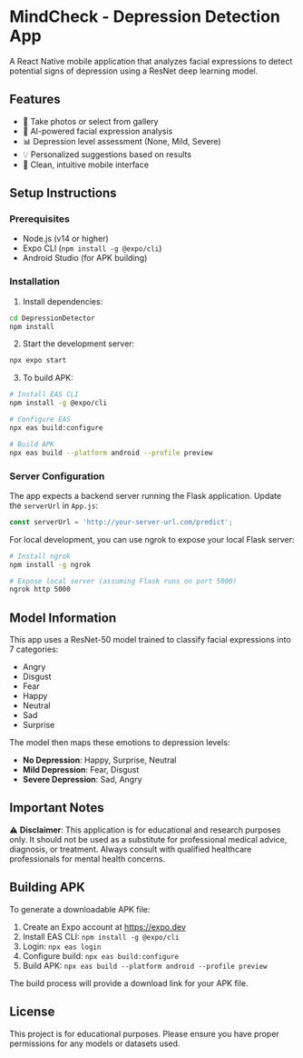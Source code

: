 # MindCheck - Depression Detection App

A React Native mobile application that analyzes facial expressions to detect potential signs of depression using a ResNet deep learning model.

## Features

- 📸 Take photos or select from gallery
- 🧠 AI-powered facial expression analysis
- 📊 Depression level assessment (None, Mild, Severe)
- 💡 Personalized suggestions based on results
- 📱 Clean, intuitive mobile interface

## Setup Instructions

### Prerequisites
- Node.js (v14 or higher)
- Expo CLI (`npm install -g @expo/cli`)
- Android Studio (for APK building)

### Installation

1. Install dependencies:
```bash
cd DepressionDetector
npm install
```

2. Start the development server:
```bash
npx expo start
```

3. To build APK:
```bash
# Install EAS CLI
npm install -g @expo/cli

# Configure EAS
npx eas build:configure

# Build APK
npx eas build --platform android --profile preview
```

### Server Configuration

The app expects a backend server running the Flask application. Update the `serverUrl` in `App.js`:

```javascript
const serverUrl = 'http://your-server-url.com/predict';
```

For local development, you can use ngrok to expose your local Flask server:
```bash
# Install ngrok
npm install -g ngrok

# Expose local server (assuming Flask runs on port 5000)
ngrok http 5000
```

## Model Information

This app uses a ResNet-50 model trained to classify facial expressions into 7 categories:
- Angry
- Disgust  
- Fear
- Happy
- Neutral
- Sad
- Surprise

The model then maps these emotions to depression levels:
- **No Depression**: Happy, Surprise, Neutral
- **Mild Depression**: Fear, Disgust
- **Severe Depression**: Sad, Angry

## Important Notes

⚠️ **Disclaimer**: This application is for educational and research purposes only. It should not be used as a substitute for professional medical advice, diagnosis, or treatment. Always consult with qualified healthcare professionals for mental health concerns.

## Building APK

To generate a downloadable APK file:

1. Create an Expo account at https://expo.dev
2. Install EAS CLI: `npm install -g @expo/cli`
3. Login: `npx eas login`
4. Configure build: `npx eas build:configure`
5. Build APK: `npx eas build --platform android --profile preview`

The build process will provide a download link for your APK file.

## License

This project is for educational purposes. Please ensure you have proper permissions for any models or datasets used.
